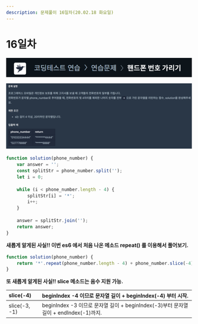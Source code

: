 ```yaml
---
description: 문제풀이 16일차(20.02.18 화요일)
---
```


# 16일차

![](../../.gitbook/assets/image%20%2866%29.png)

![](../../.gitbook/assets/image%20%2842%29.png)

```javascript
function solution(phone_number) {
    var answer = '';
    const splitStr = phone_number.split('');
    let i = 0;

    while (i < phone_number.length - 4) {
        splitStr[i] = '*';
        i++;
    }

    answer = splitStr.join('');
    return answer;
}
```

**새롭게 알게된 사실!! 이번 es6 에서 처음 나온 메소드 repeat\(\) 를 이용해서 풀어보기.**

```javascript
function solution(phone_number) {
    return '*'.repeat(phone_number.length - 4) + phone_number.slice(-4);
}
```

**또 새롭게 알게된 사실!! slice 메소드는 음수 지원 가능.** 

| slice\(-4\) | beginIndex -4 이므로 문자열 길이 + beginIndex\(-4\) 부터 시작.  |
| :--- | :--- |
| slice\(-3, -1\) | beginIndex -3 이므로 문자열 길이 + beginIndex\(-3\)부터 문자열 길이 + endIndex\(-1\)까지.  |



